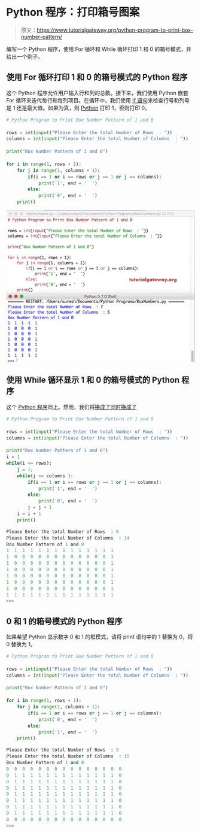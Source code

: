 # Python 程序：打印箱号图案

> 原文：<https://www.tutorialgateway.org/python-program-to-print-box-number-pattern/>

编写一个 Python 程序，使用 For 循环和 While 循环打印 1 和 0 的箱号模式，并给出一个例子。

## 使用 For 循环打印 1 和 0 的箱号模式的 Python 程序

这个 Python 程序允许用户输入行和列的总数。接下来，我们使用 Python 嵌套 For 循环来迭代每行和每列项目。在循环中，我们使用 [If 语句](https://www.tutorialgateway.org/python-if-statement/)来检查行号和列号是 1 还是最大值。如果为真，则 [Python](https://www.tutorialgateway.org/python-tutorial/) 打印 1，否则打印 0。

```py
# Python Program to Print Box Number Pattern of 1 and 0

rows = int(input("Please Enter the total Number of Rows  : "))
columns = int(input("Please Enter the total Number of Columns  : "))

print("Box Number Pattern of 1 and 0") 

for i in range(1, rows + 1):
    for j in range(1, columns + 1):
        if(i == 1 or i == rows or j == 1 or j == columns):          
            print('1', end = '  ')
        else:
            print('0', end = '  ')
    print()
```

![Python Program to Print Box Number Pattern 1](img/57f0c5f5d30432245441d8174e965557.png)

## 使用 While 循环显示 1 和 0 的箱号模式的 Python 程序

这个 [Python 程序](https://www.tutorialgateway.org/python-programming-examples/)同上。然而，我们将[换成了](https://www.tutorialgateway.org/python-for-loop/)[同时换成了](https://www.tutorialgateway.org/python-while-loop/)

```py
# Python Program to Print Box Number Pattern of 1 and 0

rows = int(input("Please Enter the total Number of Rows  : "))
columns = int(input("Please Enter the total Number of Columns  : "))

print("Box Number Pattern of 1 and 0") 
i = 1 
while(i <= rows):
    j = 1;
    while(j <= columns ):
        if(i == 1 or i == rows or j == 1 or j == columns):          
            print('1', end = '  ')
        else:
            print('0', end = '  ')
        j = j + 1
    i = i + 1
    print()
```

```py
Please Enter the total Number of Rows  : 8
Please Enter the total Number of Columns  : 14
Box Number Pattern of 1 and 0
1  1  1  1  1  1  1  1  1  1  1  1  1  1  
1  0  0  0  0  0  0  0  0  0  0  0  0  1  
1  0  0  0  0  0  0  0  0  0  0  0  0  1  
1  0  0  0  0  0  0  0  0  0  0  0  0  1  
1  0  0  0  0  0  0  0  0  0  0  0  0  1  
1  0  0  0  0  0  0  0  0  0  0  0  0  1  
1  0  0  0  0  0  0  0  0  0  0  0  0  1  
1  1  1  1  1  1  1  1  1  1  1  1  1  1  
>>> 
```

## 0 和 1 的箱号模式的 Python 程序

如果希望 Python 显示数字 0 和 1 的框模式，请将 print 语句中的 1 替换为 0，将 0 替换为 1。

```py
# Python Program to Print Box Number Pattern of 1 and 0

rows = int(input("Please Enter the total Number of Rows  : "))
columns = int(input("Please Enter the total Number of Columns  : "))

print("Box Number Pattern of 1 and 0") 

for i in range(1, rows + 1):
    for j in range(1, columns + 1):
        if(i == 1 or i == rows or j == 1 or j == columns):          
            print('0', end = '  ')
        else:
            print('1', end = '  ')
    print()
```

```py
Please Enter the total Number of Rows  : 9
Please Enter the total Number of Columns  : 15
Box Number Pattern of 1 and 0
0  0  0  0  0  0  0  0  0  0  0  0  0  0  0  
0  1  1  1  1  1  1  1  1  1  1  1  1  1  0  
0  1  1  1  1  1  1  1  1  1  1  1  1  1  0  
0  1  1  1  1  1  1  1  1  1  1  1  1  1  0  
0  1  1  1  1  1  1  1  1  1  1  1  1  1  0  
0  1  1  1  1  1  1  1  1  1  1  1  1  1  0  
0  1  1  1  1  1  1  1  1  1  1  1  1  1  0  
0  1  1  1  1  1  1  1  1  1  1  1  1  1  0  
0  0  0  0  0  0  0  0  0  0  0  0  0  0  0  
>>> 
```